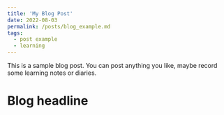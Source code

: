 ```yaml
---
title: 'My Blog Post'
date: 2022-08-03
permalink: /posts/blog_example.md
tags:
  - post example
  - learning
---
```


This is a sample blog post. You can post anything you like, maybe record some learning notes or diaries.

Blog headline
======
